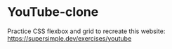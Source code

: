 # YouTube-clone

Practice CSS flexbox and grid to recreate this website: https://supersimple.dev/exercises/youtube